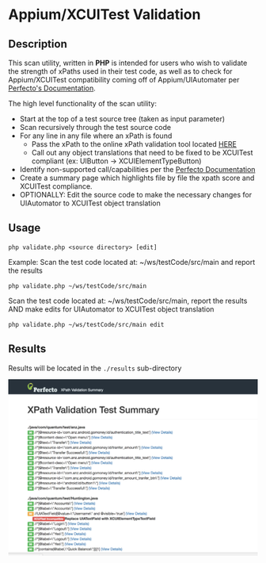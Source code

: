# Appium/XCUITest Validation

## Description
This scan utility, written in **PHP** is intended for users who wish to validate the strength of xPaths used in their test code, as well as to check for Appium/XCUITest compatibility coming off of Appium/UIAutomater per [Perfecto's Documentation](http://developers.perfectomobile.com/display/PD/XCUITest+Infrastructure).

The high level functionality of the scan utility:
- Start at the top of a test source tree (taken as input parameter)
- Scan recursively through the test source code
- For any line in any file where an xPath is found
	- Pass the xPath to the online xPath validation tool located [HERE](https://xpathvalidator.herokuapp.com/)
	- Call out any object translations that need to be fixed to be XCUITest compliant (ex: UIButton -> XCUIElementTypeButton)
- Identify non-supported call/capabilities per the [Perfecto Documentation](http://developers.perfectomobile.com/display/PD/XCUITest+Infrastructure)
- Create a summary page which highlights file by file the xpath score and XCUITest compliance.
- OPTIONALLY: Edit the source code to make the necessary changes for UIAutomator to XCUITest object translation

## Usage
```
php validate.php <source directory> [edit]
```
Example:
Scan the test code located at: ~/ws/testCode/src/main and report the results
```
php validate.php ~/ws/testCode/src/main
```
Scan the test code located at: ~/ws/testCode/src/main, report the results AND make edits for UIAutomator to XCUITest object translation
```
php validate.php ~/ws/testCode/src/main edit
```

## Results
Results will be located in the `./results` sub-directory

![Alt text](/images/screenshot.jpg?raw=true "Results screenshot")
